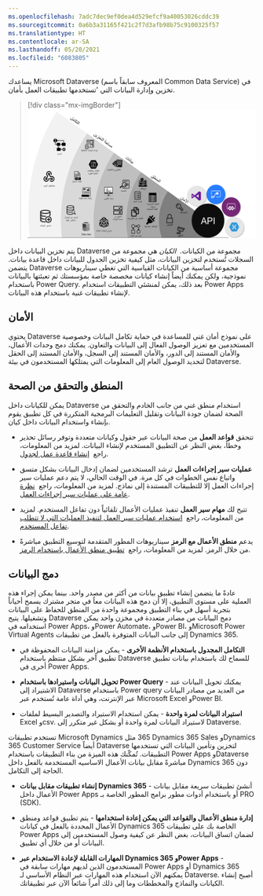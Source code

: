 ```yaml
---
ms.openlocfilehash: 7adc7dec9ef0dea4d529efcf9a40053026cddc39
ms.sourcegitcommit: 0a6b3a31165f421c2f7d3afb98b75c9100325f57
ms.translationtype: HT
ms.contentlocale: ar-SA
ms.lasthandoff: 05/20/2021
ms.locfileid: "6083805"
---
```

يساعدك Microsoft Dataverse (المعروف سابقاً باسم Common Data Service) في تخزين وإدارة البيانات التي \'تستخدمها تطبيقات العمل بأمان.

> [!div class="mx-imgBorder"]
> [![مخطط Dataverse مع إبراز تفاصيل الأمان والمنطق والبيانات والتخزين والتكامل.](../media/dataverse-c.png)](../media/dataverse-c.png#lightbox)

يتم تخزين البيانات داخل Dataverse مجموعة من الكيانات.  *الكيان* هي مجموعة من السجلات تُستخدم لتخزين البيانات، مثل كيفية تخزين الجدول للبيانات داخل قاعدة بيانات. يتضمن Dataverse مجموعة أساسية من الكيانات القياسية التي تغطي سيناريوهات نموذجية، ولكن يمكنك أيضاً إنشاء كيانات مخصصة خاصة بمؤسستك ثم تعبئتها بالبيانات باستخدام Power Query. بعد ذلك، يمكن لمنشئي التطبيقات استخدام Power Apps لإنشاء تطبيقات غنية باستخدام هذه البيانات.

## <a name="security"></a>الأمان

يحتوي Dataverse على نموذج أمان غني للمساعدة في حماية تكامل البيانات وخصوصية المستخدمين مع تعزيز الوصول الفعال إلى البيانات والتعاون. يمكنك دمج وحدات الأعمال، والأمان المستند إلى الدور، والأمان المستند إلى السجل، والأمان المستند إلى الحقل لتحديد الوصول العام إلى المعلومات التي يمتلكها المستخدمون في بيئة Dataverse.

## <a name="logic-and-validation"></a>المنطق والتحقق من الصحة

يمكن للكيانات داخل Dataverse استخدام منطق غني من جانب الخادم والتحقق من الصحة لضمان جودة البيانات وتقليل التعليمات البرمجية المتكررة في كل تطبيق يقوم بإنشاء واستخدام البيانات داخل كيان.

-   تتحقق **قواعد العمل** من صحة البيانات عبر حقول وكيانات متعددة وتوفر رسائل تحذير وخطأ، بغض النظر عن التطبيق المستخدم لإنشاء البيانات. لمزيد من المعلومات، راجع  [إنشاء قاعدة عمل لجدول](/powerapps/maker/common-data-service/data-platform-create-business-rule/?azure-portal=true).

-   **عمليات سير إجراءات العمل** ترشد المستخدمين لضمان إدخال البيانات بشكل متسق واتباع نفس الخطوات في كل مرة. في الوقت الحالي، لا يتم دعم عمليات سير إجراءات العمل إلا للتطبيقات المستندة إلى نماذج. لمزيد من المعلومات، راجع  [نظرة عامة على عمليات سير إجراءات العمل](/dynamics365/customerengagement/on-premises/customize/business-process-flows-overview/?azure-portal=true).

-   تتيح لك **مهام سير العمل** تنفيذ عمليات الأعمال تلقائياً دون تفاعل المستخدم. لمزيد من المعلومات، راجع  [استخدام عمليات سير العمل لتنفيذ العمليات التي لا تتطلب تفاعل المستخدم](/dynamics365/customerengagement/on-premises/customize/workflow-processes/?azure-portal=true).

-   يدعم **منطق الأعمال مع الرمز** سيناريوهات المطور المتقدمة لتوسيع التطبيق مباشرةً من خلال الرمز. لمزيد من المعلومات، راجع  [تطبيق منطق الأعمال باستخدام الرمز](/powerapps/developer/common-data-service/apply-business-logic-with-code/?azure-portal=true).

## <a name="integrate-data"></a>دمج البيانات

عادةً ما يتضمن إنشاء تطبيق بيانات من أكثر من مصدر واحد. بينما يمكن إجراء هذه العملية على مستوى التطبيق، إلا أن دمج هذه البيانات معاً في متجر مشترك يسمح أحياناً بتجربة أسهل في بناء التطبيق ومجموعة واحدة من المنطق للحفاظ على البيانات وتشغيلها. يتيح Dataverse دمج البيانات من مصادر متعددة في مخزن واحد يمكن استخدامه في Power Apps، وPower Automate، وPower BI، وMicrosoft Power Virtual Agents إلى جانب البيانات المتوفرة بالفعل من تطبيقات Dynamics 365.

-   **التكامل المجدول باستخدام الأنظمة الأخرى** - يمكن مزامنة البيانات المحفوظة في تطبيق آخر بشكل منتظم باستخدام Dataverse للسماح لك باستخدام بيانات تطبيق أخرى في Power Apps.

-   **تحويل البيانات واستيرادها باستخدام Power Query** - يمكنك تحويل البيانات عند الاشتيراد إلى Dataverse باستخدام Power query من العديد من مصادر البيانات عبر الإنترنت، وهي أداة عامة تُستخدم عبر Microsoft Excel وPower BI.

-   **استيراد البيانات لمرة واحدة** - يمكن استخدام الاستيراد والتصدير البسيط لملفات Excel وcsv. لاستيراد البيانات لمرة واحدة أو بشكل غير متكرر إلى Dataverse.

تستخدم تطبيقات Microsoft Dynamics ‏365 مثل Dynamics 365 Sales وDynamics 365 Customer Service أيضاً Dataverse لتخزين وتأمين البيانات التي تستخدمها التطبيقات. تُمكّنك هذه الميزة من بناء التطبيقات باستخدام Power Apps وDataverse مباشرةً مقابل بيانات الأعمال الاساسيه المستخدمة بالفعل داخل Dynamics 365 دون الحاجة إلى التكامل.

-   **إنشاء تطبيقات مقابل بيانات Dynamics 365** - أنشئ تطبيقات سريعة مقابل بيانات الأعمال داخل Power Apps أو باستخدام أدوات مطور برامج المطور الخاصة بـ PRO ‏(SDK).

-   **إدارة منطق الأعمال والقواعد التي يمكن إعادة استخدامها** - يتم تطبيق قواعد ومنطق الأعمال المحددة بالفعل في كيانات Dynamics 365 الخاصة بك على تطبيقات Power Apps لضمان اتساق البيانات، بغض النظر عن كيفية وصول المستخدمين إلى البيانات أو من خلال أي تطبيق.

-   **المهارات القابلة لإعادة الاستخدام عبر Dynamics 365 وPower Apps** - المستخدمون الذين لديهم مهارات سابقة في Power Apps أو Dynamics 365 يمكنهم الآن استخدام هذه المهارات عبر النظام الأساسي لـ Dataverse. أصبح إنشاء الكيانات والنماذج والمخططات وما إلى ذلك أمراً شائعاً الآن عبر تطبيقاتك.
